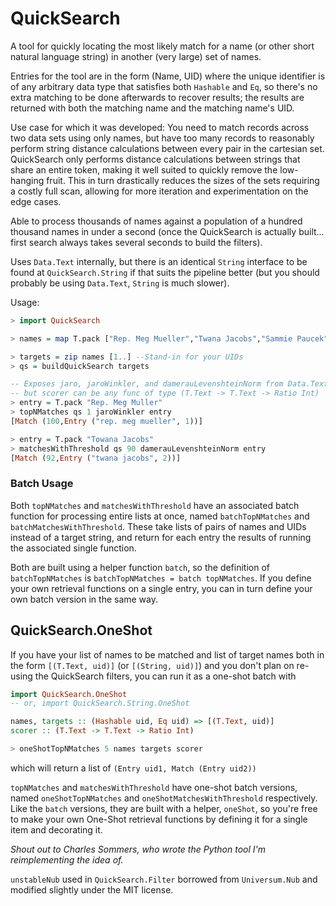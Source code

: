# QuickSearch

A tool for quickly locating the most likely match
for a name (or other short natural language string) in another (very large)
set of names.

Entries for the tool are in the form (Name, UID) where the unique identifier is
of any arbitrary data type that satisfies both `Hashable` and `Eq`,
so there's no extra matching to be done afterwards to recover results; the
results are returned with both the matching name and the matching name's UID.

Use case for which it was developed: You need to match records across two data
sets using only names, but have too many records to reasonably
perform string distance calculations between every pair in the cartesian set.
QuickSearch only performs distance calculations between strings
that share an entire token, making it well suited to quickly remove
the low-hanging fruit. This in turn drastically reduces the sizes of the sets
requiring a costly full scan, allowing for more iteration and experimentation
on the edge cases.

Able to process thousands of names against a population of a hundred
thousand names in under a second (once the QuickSearch is actually built...
first search always takes several seconds to build the filters).

Uses `Data.Text` internally, but there is an identical `String` interface
to be found at `QuickSearch.String` if that suits the pipeline better (but you
  should probably be using `Data.Text`, `String` is much slower).

Usage:

```haskell
> import QuickSearch

> names = map T.pack ["Rep. Meg Mueller","Twana Jacobs","Sammie Paucek"]

> targets = zip names [1..] --Stand-in for your UIDs
> qs = buildQuickSearch targets

-- Exposes jaro, jaroWinkler, and damerauLevenshteinNorm from Data.Text.Metrics
-- but scorer can be any func of type (T.Text -> T.Text -> Ratio Int)
> entry = T.pack "Rep. Meg Muller"
> topNMatches qs 1 jaroWinkler entry
[Match (100,Entry ("rep. meg mueller", 1))]

> entry = T.pack "Towana Jacobs"
> matchesWithThreshold qs 90 damerauLevenshteinNorm entry
[Match (92,Entry ("twana jacobs", 2))]
```

### Batch Usage

Both `topNMatches` and `matchesWithThreshold` have an associated batch function
for processing entire lists at once, named `batchTopNMatches` and
`batchMatchesWithThreshold`. These take lists of pairs of names and UIDs
instead of a target string, and return for each entry the results of running
the associated single function.

Both are built using a helper function `batch`, so the definition of
`batchTopNMatches` is `batchTopNMatches = batch topNMatches`. If you define
your own retrieval functions on a single entry, you can in turn define your
own batch version in the same way.


## QuickSearch.OneShot

If you have your list of names to be matched and list of target names both
in the form `[(T.Text, uid)]` (or `[(String, uid)]`) and you don't plan
on re-using the QuickSearch filters, you can run it as a one-shot batch with
```haskell
import QuickSearch.OneShot
-- or, import QuickSearch.String.OneShot

names, targets :: (Hashable uid, Eq uid) => [(T.Text, uid)]
scorer :: (T.Text -> T.Text -> Ratio Int)

> oneShotTopNMatches 5 names targets scorer
```
which will return a list of `(Entry uid1, Match (Entry uid2))`

`topNMatches` and `matchesWithThreshold` have one-shot batch versions, named
`oneShotTopNMatches` and `oneShotMatchesWithThreshold` respectively. Like the
`batch` versions, they are built with a helper, `oneShot`, so you're free to
make your own One-Shot retrieval functions by defining it for a single item
and decorating it.

_Shout out to Charles Sommers, who wrote the Python tool
I'm reimplementing the idea of._

`unstableNub` used in `QuickSearch.Filter` borrowed from `Universum.Nub`
and modified slightly under the MIT license.
